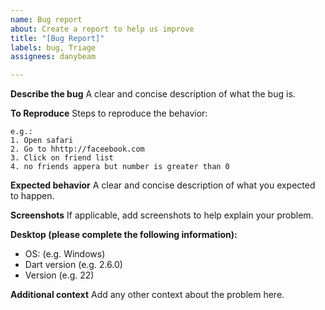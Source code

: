 ```yaml
---
name: Bug report
about: Create a report to help us improve
title: "[Bug Report]"
labels: bug, Triage
assignees: danybeam

---
```


**Describe the bug**
A clear and concise description of what the bug is.

**To Reproduce**
Steps to reproduce the behavior:

``` Text
e.g.:
1. Open safari
2. Go to hhttp://faceebook.com
3. Click on friend list
4. no friends appera but number is greater than 0
```

**Expected behavior**
A clear and concise description of what you expected to happen.

**Screenshots**
If applicable, add screenshots to help explain your problem.

**Desktop (please complete the following information):**

- OS: (e.g. Windows)
- Dart version (e.g. 2.6.0)
- Version (e.g. 22)

**Additional context**
Add any other context about the problem here.
